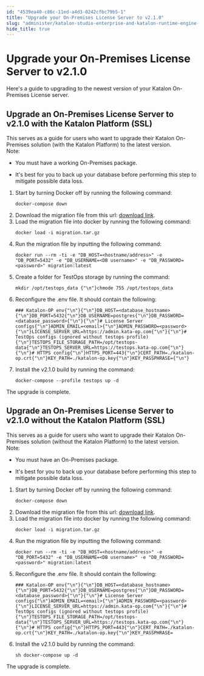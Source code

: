 ```yaml
---
id: "4539ea40-c86c-11ed-a4d3-0242cfbc79b5-1"
title: "Upgrade your On-Premises License Server to v2.1.0"
slug: "administer/katalon-studio-enterprise-and-katalon-runtime-engine-license/upgrade-your-on-premises-license-server-to-v2.1.0"
hide_title: true
---
```


# <a id="concept-2696" class="anchor_top_offset"/><a id="ariaid-title1" class="anchor_top_offset"/>Upgrade your On-Premises License Server to v2.1.0

<p xmlns="http://www.w3.org/1999/xhtml" className="shortdesc">Here's a guide to upgrading to the newest version of your Katalon On-Premises License server. </p> 

## <a id="task-9868" class="anchor_top_offset"/>Upgrade an On-Premises License Server to v2.1.0 with the Katalon Platform (SSL)

<p xmlns="http://www.w3.org/1999/xhtml" className="shortdesc"> </p> 
<section xmlns="http://www.w3.org/1999/xhtml" className="section context">This serves as a guide for users who want to upgrade their Katalon On-Premises solution (with the Katalon Platform) to the latest version. <div className="note note note_note"><span className="note__title">Note:</span> <ul className="ul"><li className="li"><p className="p">You must have a working On-Premises package. </p></li><li className="li"><p className="p">It's best for you to back up your database before performing this step to mitigate possible data loss.</p></li></ul></div></section> 
<ol xmlns="http://www.w3.org/1999/xhtml" className="ol steps"><li className="li step stepexpand"><span className="ph cmd">Start by turning Docker off by running the following command:</span><div className="itemgroup info"><pre className="pre codeblock"><code>docker-compose down</code></pre></div></li><li className="li step stepexpand"><span className="ph cmd"> Download the migration file from this url: <a className="xref j-external-link" href="https://katalon-one-build.s3.amazonaws.com/op/latest/migration.tar.gz" target="_blank">download link</a>.</span></li><li className="li step stepexpand"><span className="ph cmd">Load the migration file into docker by running the following command:</span><div className="itemgroup info"><pre className="pre codeblock"><code>docker load -i migration.tar.gz</code></pre></div></li><li className="li step stepexpand"><span className="ph cmd">Run the migration file by inputting the following command:</span><div className="itemgroup info"><pre className="pre codeblock"><code>docker run --rm -ti -e "DB_HOST=&lt;hostname/address&gt;" -e "DB_PORT=5432" -e "DB_USERNAME=&lt;DB username&gt;" -e "DB_PASSWORD=&lt;password&gt;" migration:latest</code></pre></div></li><li className="li step stepexpand"><span className="ph cmd">Create a folder for TestOps storage by running the command:</span><div className="itemgroup info"><pre className="pre codeblock"><code>mkdir /opt/testops_data {"\n"}chmode 755 /opt/testops_data</code></pre></div></li><li className="li step stepexpand"><span className="ph cmd">Reconfigure the .env file. It should contain the following:</span><div className="itemgroup info"><pre className="pre codeblock"><code>### Katalon-OP env{"\n"}{"\n"}DB_HOST=&lt;database_hostname&gt;{"\n"}DB_PORT=5432{"\n"}DB_USERNAME=postgres{"\n"}DB_PASSWORD=&lt;database_password&gt;{"\n"}{"\n"}# License Server configs{"\n"}ADMIN_EMAIL=&lt;email&gt;{"\n"}ADMIN_PASSWORD=&lt;password&gt;{"\n"}LICENSE_SERVER_URL=https://admin.kata-op.com{"\n"}{"\n"}# TestOps configs (ignored without testops profile){"\n"}TESTOPS_FILE_STORAGE_PATH=/opt/testops-data{"\n"}TESTOPS_SERVER_URL=https://testops.kata-op.com{"\n"}{"\n"}# HTTPS config{"\n"}HTTPS_PORT=443{"\n"}CERT_PATH=./katalon-op.crt{"\n"}KEY_PATH=./katalon-op.key{"\n"}KEY_PASSPHRASE={"\n"}</code></pre></div></li><li className="li step stepexpand"><span className="ph cmd">Install the v2.1.0 build by running the command:</span><div className="itemgroup info"><pre className="pre codeblock"><code>docker-compose --profile testops up -d</code></pre></div></li></ol> 
<section xmlns="http://www.w3.org/1999/xhtml" className="section result">The upgrade is complete. </section> 

## <a id="task-2081" class="anchor_top_offset"/>Upgrade an On-Premises License Server to v2.1.0 without the Katalon Platform (SSL)

<section xmlns="http://www.w3.org/1999/xhtml" className="section context">This serves as a guide for users who want to upgrade their Katalon On-Premises solution (without the Katalon Platform) to the latest version. <div className="note note note_note"><span className="note__title">Note:</span> <ul className="ul"><li className="li"><p className="p">You must have an On-Premises package. </p></li><li className="li"><p className="p">It's best for you to back up your database before performing this step to mitigate possible data loss.</p></li></ul></div></section> 
<ol xmlns="http://www.w3.org/1999/xhtml" className="ol steps"><li className="li step stepexpand"><span className="ph cmd">Start by turning Docker off by running the following command:</span><div className="itemgroup info"><pre className="pre codeblock"><code>docker-compose down</code></pre></div></li><li className="li step stepexpand"><span className="ph cmd">Download the migration file from this url: <a className="xref j-external-link" href="https://katalon-one-build.s3.amazonaws.com/op/latest/migration.tar.gz" target="_blank">download link</a>.</span></li><li className="li step stepexpand"><span className="ph cmd">Load the migration file into docker by running the following command:</span><div className="itemgroup info"><pre className="pre codeblock"><code>docker load -i migration.tar.gz</code></pre></div></li><li className="li step stepexpand"><span className="ph cmd">Run the migration file by inputting the following command:</span><div className="itemgroup info"><pre className="pre codeblock"><code>docker run --rm -ti -e "DB_HOST=&lt;hostname/address&gt;" -e "DB_PORT=5432" -e "DB_USERNAME=&lt;DB username&gt;" -e "DB_PASSWORD=&lt;password&gt;" migration:latest</code></pre></div></li><li className="li step stepexpand"><span className="ph cmd">Reconfigure the .env file. It should contain the following:</span><div className="itemgroup info"><pre className="pre codeblock"><code>### Katalon-OP env{"\n"}{"\n"}DB_HOST=&lt;database_hostname&gt;{"\n"}DB_PORT=5432{"\n"}DB_USERNAME=postgres{"\n"}DB_PASSWORD=&lt;database_password&gt;{"\n"}{"\n"}# License Server configs{"\n"}ADMIN_EMAIL=&lt;email&gt;{"\n"}ADMIN_PASSWORD=&lt;password&gt;{"\n"}LICENSE_SERVER_URL=https://admin.kata-op.com{"\n"}{"\n"}# TestOps configs (ignored without testops profile){"\n"}TESTOPS_FILE_STORAGE_PATH=/opt/testops-data{"\n"}TESTOPS_SERVER_URL=https://testops.kata-op.com{"\n"}{"\n"}# HTTPS config{"\n"}HTTPS_PORT=443{"\n"}CERT_PATH=./katalon-op.crt{"\n"}KEY_PATH=./katalon-op.key{"\n"}KEY_PASSPHRASE=</code></pre></div></li><li className="li step stepexpand"><span className="ph cmd">Install the v2.1.0 build by running the command:</span><div className="itemgroup info"><pre className="pre codeblock"><code>sh docker-compose up -d</code></pre></div></li></ol> 
<section xmlns="http://www.w3.org/1999/xhtml" className="section result">The upgrade is complete.</section> 
